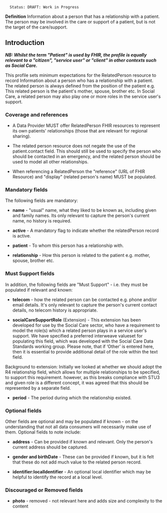       Status: DRAFT: Work in Progress

**Definition** Information about a person that has a relationship with a patient. The person may be involved in the care or support of a patient, but is not the target of the care/support.


## **Introduction**

***NB: Whilst the term "Patient" is used by FHIR, the profile is equally relevant to a "citizen", "service user" or "client" in other contexts such as Social Care.***

This profile sets minimum expectations for the RelatedPerson resource to record Information about a person who has a relationship with a patient. The related person is always defined from the position of the patient e.g. This related person is the patient's mother, spouse, brother etc. In Social Care, a related person may also play one or more roles in the service user's support.


### **Coverage and references**

 - A Data Provider MUST offer RelatedPerson FHIR resources to represent its own patients' relationships (those that are relevant for regional sharing). 

 - The related person resource does not negate the use of the patient.contact field. This should still be used to specify the person who should be contacted in an emergency, and the related person should be used to model all other relationships.

 - When referencing a RelatedPerson the "reference" (URL of FHIR Resource) and "display" (related person's name) MUST be populated.

### **Mandatory fields**
The following fields are mandatory:
- **name** - "usual" name, what they liked to be known as, including given and family names. Its only relevant to capture the person's current name, no history is required.

- **active** - A mandatory flag to indicate whether the relatedPerson record is active.

- **patient** - To whom this person has a relationship with.

- **relationship** - How this person is related to the patient e.g. mother, spouse, brother etc.

### **Must Support fields**
In addition, the following fields are "Must Support" - i.e. they must be populated if relevant and known:

- **telecom** - how the related person can be contacted e.g. phone and/or email details. It's only relevant to capture the person's current contact details, no telecom history is appropriate.

- **socialCareSupportRole** (Extension) - This extension has been developed for use by the Social Care sector, who have a requirement to model the role(s) which a related person plays in a service user's support. We have specified a preferred interweave valueset for populating this field, which was developed with the Social Care Data Standards working group. Please note, that if ‘Other’ is entered here, then it is essential to provide additional detail of the role within the text field.

Background to extension: Initially we looked at whether we should adopt the R4 relationship field, which allows for multiple relationships to be specified, to support this requirement. however, as this breaks compliance with STU3 and given role is a different concept, it was agreed that this should be represented by a separate field. 

- **period** - The period during which the relationship existed.

### **Optional fields**
Other fields are optional and may be populated if known - on the understanding that not all data consumers will necessarily make use of them. Optional fields to note include:

- **address** - Can be provided if known and relevant. Only the person's current address should be captured. 

- **gender and birthDate** - These can be provided if known, but it is felt that these do not add much value to the related person record.

- **identifier:localIdentifier** - An optional local identifier which may be helpful to identify the record at a local level.

### **Discouraged or Removed fields**

- **photo** - removed - not relevant here and adds size and complexity to the content






